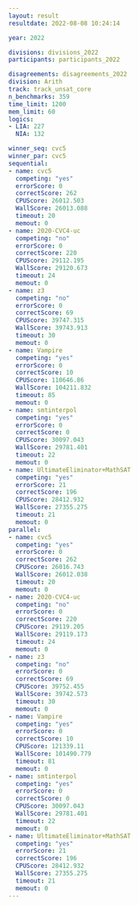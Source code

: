 ```yaml
---
layout: result
resultdate: 2022-08-08 10:24:14

year: 2022

divisions: divisions_2022
participants: participants_2022

disagreements: disagreements_2022
division: Arith
track: track_unsat_core
n_benchmarks: 359
time_limit: 1200
mem_limit: 60
logics:
- LIA: 227
  NIA: 132

winner_seq: cvc5
winner_par: cvc5
sequential:
- name: cvc5
  competing: "yes"
  errorScore: 0
  correctScore: 262
  CPUScore: 26012.503
  WallScore: 26013.088
  timeout: 20
  memout: 0
- name: 2020-CVC4-uc
  competing: "no"
  errorScore: 0
  correctScore: 220
  CPUScore: 29112.195
  WallScore: 29120.673
  timeout: 24
  memout: 0
- name: z3
  competing: "no"
  errorScore: 0
  correctScore: 69
  CPUScore: 39747.315
  WallScore: 39743.913
  timeout: 30
  memout: 0
- name: Vampire
  competing: "yes"
  errorScore: 0
  correctScore: 10
  CPUScore: 110646.86
  WallScore: 104211.832
  timeout: 85
  memout: 0
- name: smtinterpol
  competing: "yes"
  errorScore: 0
  correctScore: 0
  CPUScore: 30097.043
  WallScore: 29781.401
  timeout: 22
  memout: 0
- name: UltimateEliminator+MathSAT
  competing: "yes"
  errorScore: 21
  correctScore: 196
  CPUScore: 28412.932
  WallScore: 27355.275
  timeout: 21
  memout: 0
parallel:
- name: cvc5
  competing: "yes"
  errorScore: 0
  correctScore: 262
  CPUScore: 26016.743
  WallScore: 26012.038
  timeout: 20
  memout: 0
- name: 2020-CVC4-uc
  competing: "no"
  errorScore: 0
  correctScore: 220
  CPUScore: 29119.205
  WallScore: 29119.173
  timeout: 24
  memout: 0
- name: z3
  competing: "no"
  errorScore: 0
  correctScore: 69
  CPUScore: 39752.455
  WallScore: 39742.573
  timeout: 30
  memout: 0
- name: Vampire
  competing: "yes"
  errorScore: 0
  correctScore: 10
  CPUScore: 121339.11
  WallScore: 101490.779
  timeout: 81
  memout: 0
- name: smtinterpol
  competing: "yes"
  errorScore: 0
  correctScore: 0
  CPUScore: 30097.043
  WallScore: 29781.401
  timeout: 22
  memout: 0
- name: UltimateEliminator+MathSAT
  competing: "yes"
  errorScore: 21
  correctScore: 196
  CPUScore: 28412.932
  WallScore: 27355.275
  timeout: 21
  memout: 0
---
```

